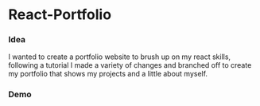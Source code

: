 # React-Portfolio
 
### Idea
I wanted to create a portfolio website to brush up on my react skills, following a tutorial I made a variety of changes and branched off
to create my portfolio that shows my projects and a little about myself.

### Demo


